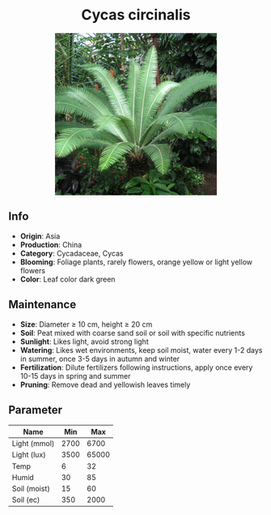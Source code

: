<h1 align='center'>Cycas circinalis</h1>
<p align="center">
    <img 
        align='center'
        width='320'
        src="../images/cycas circinalis.png" 
        alt='Cycas circinalis' />
</p>

## Info

 - **Origin**: Asia
 - **Production**: China
 - **Category**: Cycadaceae, Cycas
 - **Blooming**: Foliage plants, rarely flowers, orange yellow or light yellow flowers
 - **Color**: Leaf color dark green

## Maintenance

 - **Size**: Diameter ≥ 10 cm, height ≥ 20 cm
 - **Soil**: Peat mixed with coarse sand soil or soil with specific nutrients
 - **Sunlight**: Likes light, avoid strong light
 - **Watering**: Likes wet environments, keep soil moist, water every 1-2 days in summer, once 3-5 days in autumn and winter
 - **Fertilization**: Dilute fertilizers following instructions, apply once every 10-15 days in spring and summer
 - **Pruning**: Remove dead and yellowish leaves timely

## Parameter

| Name         | Min  | Max   |
|--------------|------|-------|
| Light (mmol) | 2700 | 6700  |
| Light (lux)  | 3500 | 65000 |
| Temp         | 6    | 32    |
| Humid        | 30   | 85    |
| Soil (moist) | 15   | 60    |
| Soil (ec)    | 350  | 2000  |